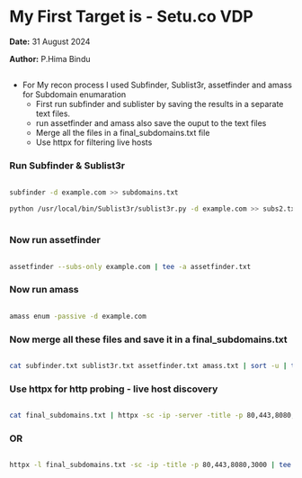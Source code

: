 # My First Target is - Setu.co VDP

**Date:** 31 August 2024

**Author:** P.Hima Bindu


<!-- httpx -l subdomains.txt >> active_subdomains.txt 

httpx --status-code --title -l subdomains.txt > active_subdomains.txt -->

## 
- For My recon process I used Subfinder, Sublist3r, assetfinder and amass for Subdomain enumaration 
  - First run subfinder and sublister by saving the results in a separate text files.
  - run assetfinder and amass also save the ouput to the text files
  - Merge all the files in a final_subdomains.txt file
  - Use httpx for filtering live hosts


### Run Subfinder & Sublist3r

```bash

subfinder -d example.com >> subdomains.txt

python /usr/local/bin/Sublist3r/sublist3r.py -d example.com >> subs2.txt
 
```

### Now run **assetfinder**

```bash

assetfinder --subs-only example.com | tee -a assetfinder.txt

```

### Now run **amass**

```bash

amass enum -passive -d example.com
```


### Now merge all these files and save it in a final_subdomains.txt

```bash

cat subfinder.txt sublist3r.txt assetfinder.txt amass.txt | sort -u | tee -a final_subdomains.txt

```

### Use **httpx** for http probing - live host discovery

```bash

cat final_subdomains.txt | httpx -sc -ip -server -title -p 80,443,8080,3000 | tee -a live_subs.txt
```

### OR

```bash

httpx -l final_subdomains.txt -sc -ip -title -p 80,443,8080,3000 | tee -a live_subs.txt 

